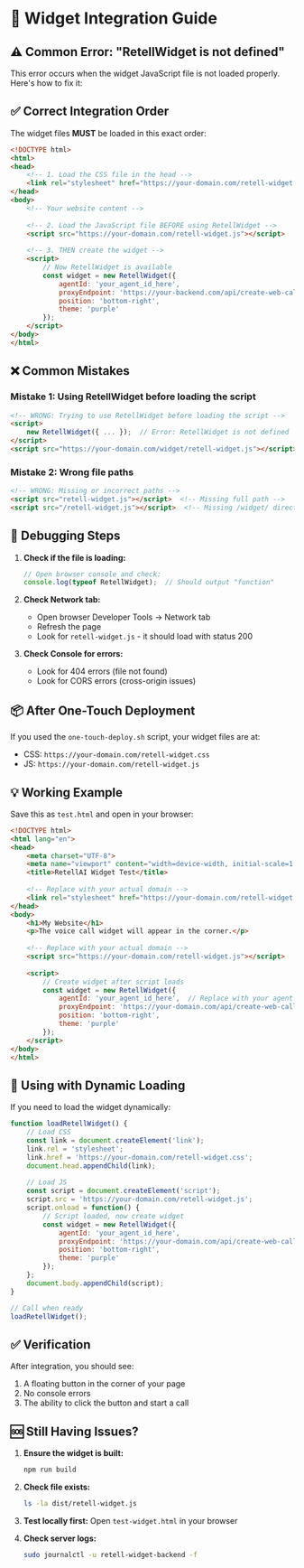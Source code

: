 # 🎯 Widget Integration Guide

## ⚠️ Common Error: "RetellWidget is not defined"

This error occurs when the widget JavaScript file is not loaded properly. Here's how to fix it:

## ✅ Correct Integration Order

The widget files **MUST** be loaded in this exact order:

```html
<!DOCTYPE html>
<html>
<head>
    <!-- 1. Load the CSS file in the head -->
    <link rel="stylesheet" href="https://your-domain.com/retell-widget.css">
</head>
<body>
    <!-- Your website content -->
    
    <!-- 2. Load the JavaScript file BEFORE using RetellWidget -->
    <script src="https://your-domain.com/retell-widget.js"></script>
    
    <!-- 3. THEN create the widget -->
    <script>
        // Now RetellWidget is available
        const widget = new RetellWidget({
            agentId: 'your_agent_id_here',
            proxyEndpoint: 'https://your-backend.com/api/create-web-call',
            position: 'bottom-right',
            theme: 'purple'
        });
    </script>
</body>
</html>
```

## ❌ Common Mistakes

### Mistake 1: Using RetellWidget before loading the script
```html
<!-- WRONG: Trying to use RetellWidget before loading the script -->
<script>
    new RetellWidget({ ... });  // Error: RetellWidget is not defined
</script>
<script src="https://your-domain.com/widget/retell-widget.js"></script>
```

### Mistake 2: Wrong file paths
```html
<!-- WRONG: Missing or incorrect paths -->
<script src="retell-widget.js"></script>  <!-- Missing full path -->
<script src="/retell-widget.js"></script>  <!-- Missing /widget/ directory -->
```

## 🔧 Debugging Steps

1. **Check if the file is loading:**
   ```javascript
   // Open browser console and check:
   console.log(typeof RetellWidget);  // Should output "function"
   ```

2. **Check Network tab:**
   - Open browser Developer Tools → Network tab
   - Refresh the page
   - Look for `retell-widget.js` - it should load with status 200

3. **Check Console for errors:**
   - Look for 404 errors (file not found)
   - Look for CORS errors (cross-origin issues)

## 📦 After One-Touch Deployment

If you used the `one-touch-deploy.sh` script, your widget files are at:
- CSS: `https://your-domain.com/retell-widget.css`
- JS: `https://your-domain.com/retell-widget.js`

## 💡 Working Example

Save this as `test.html` and open in your browser:

```html
<!DOCTYPE html>
<html lang="en">
<head>
    <meta charset="UTF-8">
    <meta name="viewport" content="width=device-width, initial-scale=1.0">
    <title>RetellAI Widget Test</title>
    
    <!-- Replace with your actual domain -->
    <link rel="stylesheet" href="https://your-domain.com/retell-widget.css">
</head>
<body>
    <h1>My Website</h1>
    <p>The voice call widget will appear in the corner.</p>
    
    <!-- Replace with your actual domain -->
    <script src="https://your-domain.com/retell-widget.js"></script>
    
    <script>
        // Create widget after script loads
        const widget = new RetellWidget({
            agentId: 'your_agent_id_here',  // Replace with your agent ID
            proxyEndpoint: 'https://your-domain.com/api/create-web-call',
            position: 'bottom-right',
            theme: 'purple'
        });
    </script>
</body>
</html>
```

## 🚀 Using with Dynamic Loading

If you need to load the widget dynamically:

```javascript
function loadRetellWidget() {
    // Load CSS
    const link = document.createElement('link');
    link.rel = 'stylesheet';
    link.href = 'https://your-domain.com/retell-widget.css';
    document.head.appendChild(link);
    
    // Load JS
    const script = document.createElement('script');
    script.src = 'https://your-domain.com/retell-widget.js';
    script.onload = function() {
        // Script loaded, now create widget
        const widget = new RetellWidget({
            agentId: 'your_agent_id_here',
            proxyEndpoint: 'https://your-domain.com/api/create-web-call',
            position: 'bottom-right',
            theme: 'purple'
        });
    };
    document.body.appendChild(script);
}

// Call when ready
loadRetellWidget();
```

## ✅ Verification

After integration, you should see:
1. A floating button in the corner of your page
2. No console errors
3. The ability to click the button and start a call

## 🆘 Still Having Issues?

1. **Ensure the widget is built:**
   ```bash
   npm run build
   ```

2. **Check file exists:**
   ```bash
   ls -la dist/retell-widget.js
   ```

3. **Test locally first:**
   Open `test-widget.html` in your browser

4. **Check server logs:**
   ```bash
   sudo journalctl -u retell-widget-backend -f
   ```
